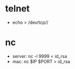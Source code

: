 
# telnet
* echo > /dev/tcp/<ip>/<port>
  
# nc
* server: nc -l 9999 < id_rsa
* mac: nc $IP $PORT > id_rsa
